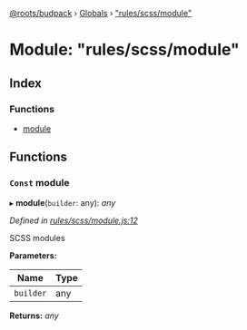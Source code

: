 [@roots/budpack](../README.md) › [Globals](../globals.md) › ["rules/scss/module"](_rules_scss_module_.md)

# Module: "rules/scss/module"

## Index

### Functions

* [module](_rules_scss_module_.md#const-module)

## Functions

### `Const` module

▸ **module**(`builder`: any): *any*

*Defined in [rules/scss/module.js:12](https://github.com/roots/bud-support/blob/bc9161d/src/budpack/builder/webpack/rules/scss/module.js#L12)*

SCSS modules

**Parameters:**

Name | Type |
------ | ------ |
`builder` | any |

**Returns:** *any*

